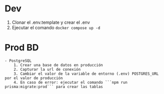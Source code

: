 # Dev

1. Clonar el .env.template y crear el .env
2. Ejecutar el comando ```docker compose up -d```



# Prod BD
    - PostgreSQL
        1. Crear una base de datos en producción
        2. Capturar la url de conexión
        3. Cambiar el valor de la variable de entorno (.env) POSTGRES_URL por el valor de producción
        4. En caso de error: ejecutar el comando ```npm run prisma:migrate:prod``` para crear las tablas